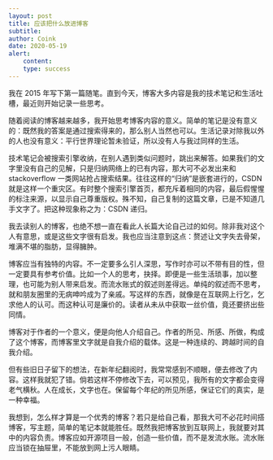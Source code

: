 ```yaml
---
layout: post
title: 应该把什么放进博客
subtitle: 
author: Coink
date: 2020-05-19
alert: 
    content: 
    type: success
---
```


我在 2015 年写下第一篇随笔。直到今天，博客大多内容是我的技术笔记和生活吐槽，最近则开始记录一些思考。

随着阅读的博客越来越多，我开始思考博客内容的意义。简单的笔记是没有意义的：既然我的答案是通过搜索得来的，那么别人当然也可以。生活记录对除我以外的人也没有意义：平行世界理论暂未验证，所以没有人与我过同样的生活。

技术笔记会被搜索引擎收纳，在别人遇到类似问题时，跳出来解答。如果我们的文字里没有自己的见解，只是归纳网络上的已有内容，那大可不必发出来和 stackoverflow 一类网站抢占搜索结果。往往这样的“归纳”是嵌套进行的，CSDN 就是这样一个重灾区。有时整个搜索引擎首页，都充斥着相同的内容，最后假惺惺的标注来源，以显示自己尊重版权。殊不知，自己复制的这篇文章，已是不知道几手文字了。把这种现象称之为：CSDN 递归。

我去读别人的博客，也绝不想一直在看此人长篇大论自己过的如何。除非我对这个人有意思，或是这些文字很有启发。我也应当注意到这点：赘述让文字失去骨架，堆满不堪的脂肪，显得臃肿。

博客应当有独特的内容。不一定要多么引人深思，写作时亦可以不带有目的性，但一定要具有参考价值。比如一个人的思考，抉择。即便是一些生活琐事，加以整理，也可能为别人带来启发。而流水账式的叙述则差得远。单纯的叙述而不思考，就和朋友圈里的无病呻吟成为了亲戚。写这样的东西，就像是在互联网上行乞，乞求他人的认可。而这种认可是廉价的。读者从未从中获取一丝价值，竟还要挤出些同情。

博客对于作者的一个意义，便是向他人介绍自己。作者的所见、所感、所做，构成了这个博客，而博客里文字就是自我介绍的载体。这是一种连续的、跨越时间的自我介绍。

但有些旧日子留下的想法，在新年纪翻阅时，我常常感到不顺眼，便去修改了内容。这样我就犯了错。倘若这样不停修改下去，可以预见，我所有的文字都会变得老气横秋。人在成长，文字也在。保留每个年纪的所见所感，保证它们的真实，是一种幸福。

我想到，怎么样才算是一个优秀的博客？若只是给自己看，那我大可不必花时间搭博客，写主题，简单的笔记本就能胜任。既然我把博客放到互联网上，我就要对其中的内容负责。博客应如开源项目一般，创造一些价值，而不是发流水账。流水账应当锁在抽屉里，不能放到网上污人眼睛。
